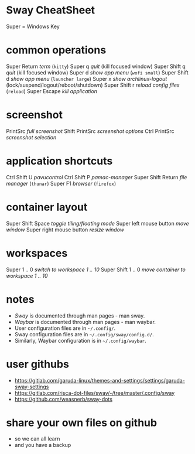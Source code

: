 # Sway CheatSheet #

  Super = Windows Key

# common operations
  Super          Return   *term* (`kitty`)
  Super          q        *quit* (kill focused window)
  Super   Shift  q        *quit* (kill focused window)
  Super          d        *show app menu* (`wofi small`)
  Super   Shift  d        *show app menu* (`launcher large`)
  Super          x        *show archlinux-logout* (lock/suspend/logout/reboot/shutdown)
  Super   Shift  r        *reload config files* (`reload`)
  Super          Escape   *kill application*

# screenshot
  PrintSrc		          *full screenshot*
  Shift  PrintSrc    	  *screenshot options*
  Ctrl   PrintSrc         *screenshot selection*

# application shortcuts
  Ctrl    Shift U         *pavucontrol*
  Ctrl    Shift P         *pamac-manager*
  Super   Shift  Return   *file manager* (`thunar`)
  Super   F1              *browser* (`firefox`)

# container layout
 
  Super   Shift   Space       *toggle tiling/floating mode*
  Super   left mouse button   *move window*
  Super   right mouse button  *resize window*

# workspaces
  Super         1 .. 0    *switch to workspace 1 .. 10*
  Super  Shift  1 .. 0    *move container to workspace 1 .. 10*

# notes
  - *Sway* is documented through man pages - man sway.
  - *Waybar* is documented through man pages - man waybar. 
  - User configuration files are in `~/.config/`.
  - Sway configuration files are in `~/.config/sway/config.d/`.
  - Similarly, Waybar configuration is in `~/.config/waybar`.

# user githubs
  - https://gitlab.com/garuda-linux/themes-and-settings/settings/garuda-sway-settings
  - https://gitlab.com/risca-dot-files/sway/-/tree/master/.config/sway
  - https://github.com/weasnerb/sway-dots

# share your own files on github 
  - so we can all learn
  - and you have a backup
